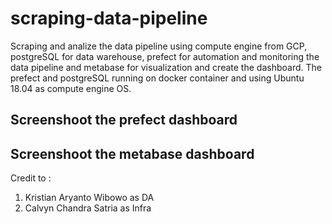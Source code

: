 # scraping-data-pipeline
Scraping and analize the data pipeline using compute engine from GCP, postgreSQL for data warehouse, prefect for automation and monitoring the data pipeline and metabase for visualization and create the dashboard. The prefect and postgreSQL running on docker container and using Ubuntu 18.04 as compute engine OS.

## Screenshoot the prefect dashboard
## Screenshoot the metabase dashboard

Credit to :
1. Kristian Aryanto Wibowo as DA
2. Calvyn Chandra Satria as Infra
